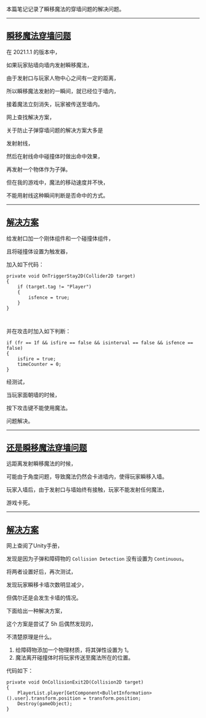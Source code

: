 <p>本篇笔记记录了瞬移魔法的穿墙问题的解决问题。</p>
<hr>
<h2 id="%E7%9E%AC%E7%A7%BB%E9%AD%94%E6%B3%95%E7%A9%BF%E5%A2%99%E9%97%AE%E9%A2%98" tabindex="-1"><a class="header-anchor" href="#%E7%9E%AC%E7%A7%BB%E9%AD%94%E6%B3%95%E7%A9%BF%E5%A2%99%E9%97%AE%E9%A2%98" data-clickable=""><span>瞬移魔法穿墙问题</span></a></h2>
<p>在 2021.1.1 的版本中，</p>
<p>如果玩家贴墙向墙内发射瞬移魔法，</p>
<p>由于发射口与玩家人物中心之间有一定的距离，</p>
<p>所以瞬移魔法发射的一瞬间，就已经位于墙内，</p>
<p>接着魔法立刻消失，玩家被传送至墙内。</p>
<p>网上查找解决方案，</p>
<p>关于防止子弹穿墙问题的解决方案大多是</p>
<p>发射射线，</p>
<p>然后在射线命中碰撞体时做出命中效果，</p>
<p>再发射一个物体作为子弹。</p>
<p>但在我的游戏中，魔法的移动速度并不快，</p>
<p>不能用射线这种瞬间判断是否命中的方式。</p>
<hr>
<h2 id="%E8%A7%A3%E5%86%B3%E6%96%B9%E6%A1%88" tabindex="-1"><a class="header-anchor" href="#%E8%A7%A3%E5%86%B3%E6%96%B9%E6%A1%88" data-clickable=""><span>解决方案</span></a></h2>
<p>给发射口加一个刚体组件和一个碰撞体组件，</p>
<p>且将碰撞体设置为触发器，</p>
<p>加入如下代码：</p>
<pre class="language-cs"><code class="language-cs"><span class="token keyword">private</span> <span class="token return-type class-name"><span class="token keyword">void</span></span> <span class="token function">OnTriggerStay2D</span><span class="token punctuation">(</span><span class="token class-name">Collider2D</span> target<span class="token punctuation">)</span>
<span class="token punctuation">{</span>
    <span class="token keyword">if</span> <span class="token punctuation">(</span>target<span class="token punctuation">.</span>tag <span class="token operator">!=</span> <span class="token string">"Player"</span><span class="token punctuation">)</span>
    <span class="token punctuation">{</span>
        isfence <span class="token operator">=</span> <span class="token boolean">true</span><span class="token punctuation">;</span>
    <span class="token punctuation">}</span>
<span class="token punctuation">}</span>

</code></pre>
<p>并在攻击时加入如下判断：</p>
<pre class="language-cs"><code class="language-cs"><span class="token keyword">if</span> <span class="token punctuation">(</span>fr <span class="token operator">==</span> <span class="token number">1f</span> <span class="token operator">&amp;&amp;</span> isfire <span class="token operator">==</span> <span class="token boolean">false</span> <span class="token operator">&amp;&amp;</span> isinterval <span class="token operator">==</span> <span class="token boolean">false</span> <span class="token operator">&amp;&amp;</span> isfence <span class="token operator">==</span> <span class="token boolean">false</span><span class="token punctuation">)</span>
<span class="token punctuation">{</span>
    isfire <span class="token operator">=</span> <span class="token boolean">true</span><span class="token punctuation">;</span>
    timeCounter <span class="token operator">=</span> <span class="token number">0</span><span class="token punctuation">;</span>
<span class="token punctuation">}</span>
</code></pre>
<p>经测试，</p>
<p>当玩家面朝墙的时候，</p>
<p>按下攻击键不能使用魔法。</p>
<p>问题解决。</p>
<hr>
<h2 id="%E8%BF%98%E6%98%AF%E7%9E%AC%E7%A7%BB%E9%AD%94%E6%B3%95%E7%A9%BF%E5%A2%99%E9%97%AE%E9%A2%98" tabindex="-1"><a class="header-anchor" href="#%E8%BF%98%E6%98%AF%E7%9E%AC%E7%A7%BB%E9%AD%94%E6%B3%95%E7%A9%BF%E5%A2%99%E9%97%AE%E9%A2%98" data-clickable=""><span>还是瞬移魔法穿墙问题</span></a></h2>
<p>远距离发射瞬移魔法的时候，</p>
<p>可能由于角度问题，导致魔法仍然会卡进墙内，使得玩家瞬移入墙。</p>
<p>玩家入墙后，由于发射口与墙始终有接触，玩家不能发射任何魔法，</p>
<p>游戏卡死。</p>
<hr>
<h2 id="%E8%A7%A3%E5%86%B3%E6%96%B9%E6%A1%88-1" tabindex="-1"><a class="header-anchor" href="#%E8%A7%A3%E5%86%B3%E6%96%B9%E6%A1%88-1" data-clickable=""><span>解决方案</span></a></h2>
<p>网上查阅了Unity手册，</p>
<p>发现是因为子弹和障碍物的 <code>Collision Detection</code> 没有设置为 <code>Continuous</code>。</p>
<p>将两者设置好后，再次测试，</p>
<p>发现玩家瞬移卡墙次数明显减少，</p>
<p>但偶尔还是会发生卡墙的情况。</p>
<p>下面给出一种解决方案，</p>
<p>这个方案是尝试了 5h 后偶然发现的，</p>
<p>不清楚原理是什么。</p>
<ol>
<li>给障碍物添加一个物理材质，将其弹性设置为 1。</li>
<li>魔法离开碰撞体时将玩家传送至魔法所在的位置。</li>
</ol>
<p>代码如下：</p>
<pre class="language-cs"><code class="language-cs"><span class="token keyword">private</span> <span class="token return-type class-name"><span class="token keyword">void</span></span> <span class="token function">OnCollisionExit2D</span><span class="token punctuation">(</span><span class="token class-name">Collision2D</span> target<span class="token punctuation">)</span>
<span class="token punctuation">{</span>
    PlayerList<span class="token punctuation">.</span>player<span class="token punctuation">[</span><span class="token generic-method"><span class="token function">GetComponent</span><span class="token generic class-name"><span class="token punctuation">&lt;</span>BulletInformation<span class="token punctuation">></span></span></span><span class="token punctuation">(</span><span class="token punctuation">)</span><span class="token punctuation">.</span>user<span class="token punctuation">]</span><span class="token punctuation">.</span>transform<span class="token punctuation">.</span>position <span class="token operator">=</span> transform<span class="token punctuation">.</span>position<span class="token punctuation">;</span>
    <span class="token function">Destroy</span><span class="token punctuation">(</span>gameObject<span class="token punctuation">)</span><span class="token punctuation">;</span>
<span class="token punctuation">}</span>
</code></pre>
